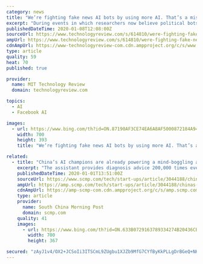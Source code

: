 ```yaml
---
category: news
title: "We’re fighting fake news AI bots by using more AI. That’s a mistake."
excerpt: "During events in which researchers now believe political bots and disinformation played a key role—the Brexit referendum, the Trump-Clinton contest in 2016, the Crimea crisis—there is a widespread belief that smart AI tools allowed computers to pose as humans and help manipulate the public conversation. Pundits and journalists have fueled ..."
publishedDateTime: 2020-01-08T12:08:00Z
sourceUrl: https://www.technologyreview.com/s/614810/were-fighting-fake-news-ai-bots-by-using-more-ai-thats-a-mistake/
ampUrl: https://www.technologyreview.com/s/614810/were-fighting-fake-news-ai-bots-by-using-more-ai-thats-a-mistake/amp/
cdnAmpUrl: https://www-technologyreview-com.cdn.ampproject.org/c/s/www.technologyreview.com/s/614810/were-fighting-fake-news-ai-bots-by-using-more-ai-thats-a-mistake/amp/
type: article
quality: 59
heat: 70
published: true

provider:
  name: MIT Technology Review
  domain: technologyreview.com

topics:
  - AI
  - Facebook AI

images:
  - url: https://www.bing.com/th?id=ON.87190AF3CE74EA6A8AF5000872184A94
    width: 700
    height: 393
    title: "We’re fighting fake news AI bots by using more AI. That’s a mistake."

related:
  - title: "China’s AI champions are already powering a mind-boggling array of processes and this will rise in 2020"
    excerpt: "The assistant provides diagnosis advice 200,000 times every day on average. iFlyTek’s AI tech has helped with customised education in 35,000 schools in China. Its smart education products and services now cover over 100 million students and teachers in the country. iFlyTek’s technologies also deployed in nearly 5,000 courts in China to ..."
    publishedDateTime: 2020-01-01T13:51:00Z
    sourceUrl: https://www.scmp.com/tech/start-ups/article/3044188/chinas-ai-champions-are-already-powering-mind-boggling-array
    ampUrl: https://amp.scmp.com/tech/start-ups/article/3044188/chinas-ai-champions-are-already-powering-mind-boggling-array
    cdnAmpUrl: https://amp-scmp-com.cdn.ampproject.org/c/s/amp.scmp.com/tech/start-ups/article/3044188/chinas-ai-champions-are-already-powering-mind-boggling-array
    type: article
    provider:
      name: South China Morning Post
      domain: scmp.com
    quality: 41
    images:
      - url: https://www.bing.com/th?id=ON.633B0729163789334274B20436CBC59A
        width: 700
        height: 367

secured: "zAyJ1v4/OX2+JCSoIi3ITSCmL9ZUgbu1XJZb9MfG7CYfByKkPLLgDrBGeQ+NKjXbWSS1FcsjAsEGpLaEzWzOROf/HZU5MbgyT+YdBUy6nKxW7tHF+M3Eva2qJT3j5P90xCsMbYhJCkYYqfyL3WxGrJQICAF8OuKho5ah+82XNHbMA9JGzDJq6k6doZUbRdxlb9pmRwzIvmCNpaDEe263r1pGeXhUiczC+Cj99hoCa2jDeCcHY1sXK9VE6tn75hl2oSuc4clmBsAFrkk2bFhDvQ==;mq7PFcjHhJy/oT1NTdcYgA=="
---
```



